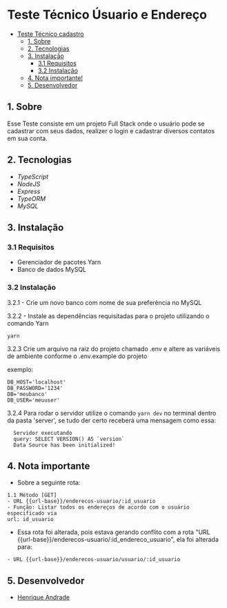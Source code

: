 # Teste Técnico Úsuario e Endereço

- [Teste Técnico cadastro](#teste-técnico-cadastro)
  - [1. Sobre](#1-sobre)
  - [2. Tecnologias](#2-tecnologias)
  - [3. Instalação](#3-instalação)
    - [3.1 Requisitos](#31-requisitos)
    - [3.2 Instalação](#32-instalação)
  - [4. Nota importante!](#4-nota)
  - [5. Desenvolvedor](#5-desenvolvedor)

<a name="sobre"></a>

## 1. Sobre

Esse Teste consiste em um projeto Full Stack onde o usuário pode se cadastrar com seus dados, realizer o login e cadastrar diversos contatos em sua conta.

<a name="links"></a>


<a name="techs"></a>

## 2. Tecnologias

- _TypeScript_
- _NodeJS_
- _Express_
- _TypeORM_
- _MySQL_

<a name="instalacao"></a>

## 3. Instalação

### 3.1 Requisitos

- Gerenciador de pacotes Yarn
- Banco de dados MySQL

### 3.2 Instalação

3.2.1 - Crie um novo banco com nome de sua preferência no MySQL

3.2.2 - Instale as dependências requisitadas para o projeto utilizando o comando Yarn

`yarn`

3.2.3 Crie um arquivo na raiz do projeto chamado .env e altere as variáveis de ambiente conforme o .env.example do projeto

exemplo:
```
DB_HOST='localhost'
DB_PASSWORD='1234'
DB='meubanco'
DB_USER='meuuser'
```

3.2.4 Para rodar o servidor utilize o comando `yarn dev` no terminal dentro da pasta 'server', se tudo der certo receberá uma mensagem como essa:

      Servidor executando
      query: SELECT VERSION() AS `version`
      Data Source has been initialized!

## 4. Nota importante

- Sobre a seguinte rota:

```
1.1 Método [GET]
- URL {{url-base}}/enderecos-usuario/:id_usuario
- Função: Listar todos os endereços de acordo com o usuário especificado via
url: id_usuario
```
- Essa rota foi alterada, pois estava gerando conflito com a rota  "URL {{url-base}}/enderecos-usuario/:id_endereco_usuario", ela foi alterada para:

```
- URL {{url-base}}/enderecos-usuario/usuario/:id_usuario
```

## 5. Desenvolvedor

- <a name="henrique" href="https://www.linkedin.com/in/henriqueyujiandrade/" target="_blank">Henrique Andrade</a>

